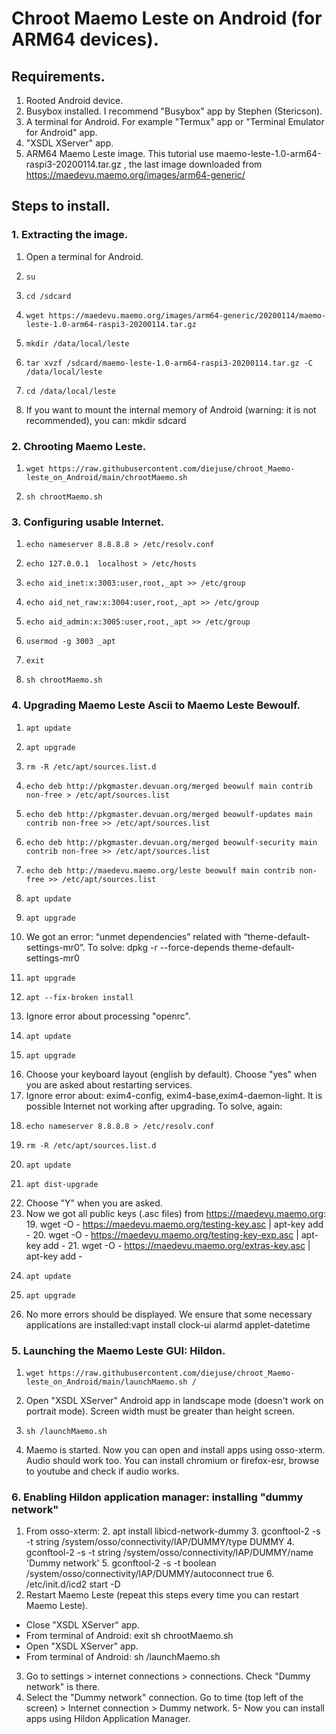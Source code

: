 # Chroot Maemo Leste on Android (for ARM64 devices).
## Requirements.
1. Rooted Android device.
2. Busybox installed. I recommend "Busybox" app by Stephen (Stericson).
3. A terminal for Android. For example "Termux" app or "Terminal Emulator for Android" app.
4. "XSDL XServer" app.
5. ARM64 Maemo Leste image. This tutorial use maemo-leste-1.0-arm64-raspi3-20200114.tar.gz	, the last image downloaded from  https://maedevu.maemo.org/images/arm64-generic/
## Steps to install.
### 1. Extracting the image.
1. Open a terminal for Android.
2.     su
3.     cd /sdcard
4.     wget https://maedevu.maemo.org/images/arm64-generic/20200114/maemo-leste-1.0-arm64-raspi3-20200114.tar.gz
5.     mkdir /data/local/leste
6.     tar xvzf /sdcard/maemo-leste-1.0-arm64-raspi3-20200114.tar.gz -C /data/local/leste
7.     cd /data/local/leste
8. If you want to mount the internal memory of Android (warning: it is not recommended), you can:
    mkdir sdcard
### 2. Chrooting Maemo Leste.
1.     wget https://raw.githubusercontent.com/diejuse/chroot_Maemo-leste_on_Android/main/chrootMaemo.sh
2.     sh chrootMaemo.sh
### 3. Configuring usable Internet.
1.     echo nameserver 8.8.8.8 > /etc/resolv.conf
2.     echo 127.0.0.1  localhost > /etc/hosts
3.     echo aid_inet:x:3003:user,root,_apt >> /etc/group
4.     echo aid_net_raw:x:3004:user,root,_apt >> /etc/group
5.     echo aid_admin:x:3005:user,root,_apt >> /etc/group 
6.     usermod -g 3003 _apt
7.     exit
8.     sh chrootMaemo.sh
### 4. Upgrading Maemo Leste Ascii to Maemo Leste Bewoulf.
1.     apt update
2.     apt upgrade
3.     rm -R /etc/apt/sources.list.d
4.     echo deb http://pkgmaster.devuan.org/merged beowulf main contrib non-free > /etc/apt/sources.list
5.     echo deb http://pkgmaster.devuan.org/merged beowulf-updates main contrib non-free >> /etc/apt/sources.list
6.     echo deb http://pkgmaster.devuan.org/merged beowulf-security main contrib non-free >> /etc/apt/sources.list
7.     echo deb http://maedevu.maemo.org/leste beowulf main contrib non-free >> /etc/apt/sources.list
8.     apt update
9.     apt upgrade
10. We got an error: “unmet dependencies” related with “theme-default-settings-mr0”. To solve:
        dpkg -r --force-depends theme-default-settings-mr0
11.     apt upgrade
12.     apt --fix-broken install
13. Ignore error about processing "openrc".
14.     apt update
15.     apt upgrade
16. Choose your keyboard layout (english by default). Choose "yes" when you are asked about restarting services.
17. Ignore error about: exim4-config, exim4-base,exim4-daemon-light. It is possible Internet not working after upgrading. To solve, again: 
18.     echo nameserver 8.8.8.8 > /etc/resolv.conf
19.     rm -R /etc/apt/sources.list.d
20.     apt update
21.     apt dist-upgrade
22. Choose "Y" when you are asked.
23. Now we got all public keys (.asc files) from https://maedevu.maemo.org:
    19.     wget -O - https://maedevu.maemo.org/testing-key.asc | apt-key add -
    20.     wget -O - https://maedevu.maemo.org/testing-key-exp.asc | apt-key add -
    21.     wget -O - https://maedevu.maemo.org/extras-key.asc | apt-key add -
24.     apt update
25.     apt upgrade
26. No more errors should be displayed. We ensure that some necessary applications are installed:vapt install clock-ui alarmd applet-datetime
### 5. Launching the Maemo Leste GUI: Hildon.
1.     wget https://raw.githubusercontent.com/diejuse/chroot_Maemo-leste_on_Android/main/launchMaemo.sh /
2. Open "XSDL XServer" Android app in landscape mode (doesn't work on portrait mode). Screen width must be greater than height screen.
3.     sh /launchMaemo.sh
4. Maemo is started. Now you can open and install apps using osso-xterm. Audio should work too. You can install chromium or firefox-esr, browse to youtube and check if audio works. 
### 6. Enabling Hildon application manager: installing "dummy network"
1. From osso-xterm:
    2.     apt install libicd-network-dummy
    3.     gconftool-2 -s -t string /system/osso/connectivity/IAP/DUMMY/type DUMMY
    4.     gconftool-2 -s -t string /system/osso/connectivity/IAP/DUMMY/name 'Dummy network'
    5.     gconftool-2 -s -t boolean /system/osso/connectivity/IAP/DUMMY/autoconnect true
    6.     /etc/init.d/icd2 start -D
2. Restart Maemo Leste (repeat this steps every time you can restart Maemo Leste).
  - Close "XSDL XServer" app.
  - From terminal of Android:
          exit
          sh chrootMaemo.sh
  - Open "XSDL XServer" app.
  - From terminal of Android:
          sh /launchMaemo.sh
3. Go to settings > internet connections > connections. Check "Dummy network" is there.
4. Select the "Dummy network" connection. Go to time (top left of the screen) > Internet connection > Dummy network. 
5- Now you can install apps using Hildon Application Manager.
